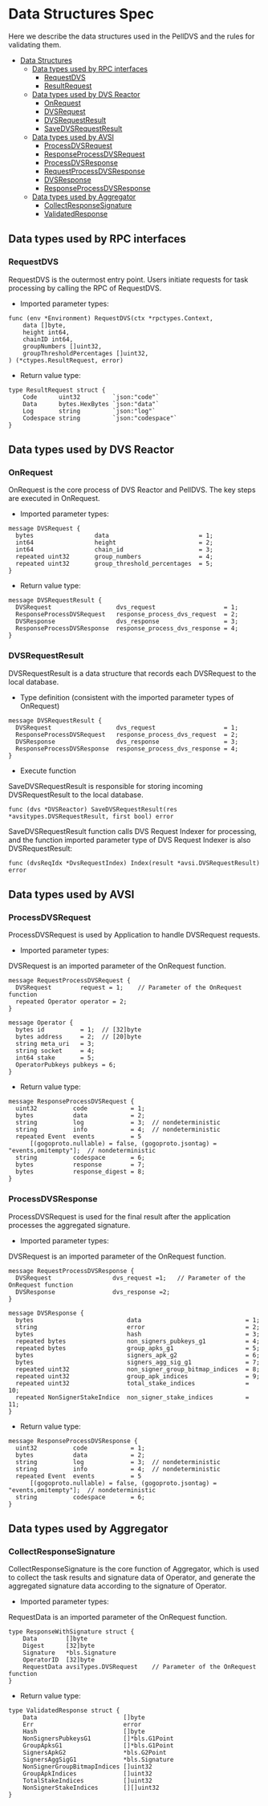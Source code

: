 
# Data Structures Spec

Here we describe the data structures used in the PellDVS and the rules for validating them.

- [Data Structures](#data-structures)
  - [Data types used by RPC interfaces](#data-types-used-by-rpc-interfaces)
    - [RequestDVS](#requestdvs)
    - [ResultRequest](#resultrequest)
  - [Data types used by DVS Reactor](#data-types-used-by-dvs-reactor)
    - [OnRequest](#onrequest)
    - [DVSRequest](#dvsrequest)
    - [DVSRequestResult](#dvsrequestresult)
    - [SaveDVSRequestResult](#savedvsrequestresult)
  - [Data types used by AVSI](#data-types-used-by-avsi)
    - [ProcessDVSRequest](#processdvsrequest)
    - [ResponseProcessDVSRequest](#responseprocessdvsrequest)
    - [ProcessDVSResponse](#processdvsresponse)
    - [RequestProcessDVSResponse](#requestprocessdvsresponse)
    - [DVSResponse](#dvsresponse)
    - [ResponseProcessDVSResponse](#responseprocessdvsresponse)
  - [Data types used by Aggregator](#data-types-used-by-aggregator)
    - [CollectResponseSignature](#collectresponsesignature)
    - [ValidatedResponse](#validatedresponse)


## Data types used by RPC interfaces

### RequestDVS

RequestDVS is the outermost entry point. Users initiate requests for task processing by calling the RPC of RequestDVS.

- Imported parameter types:

```
func (env *Environment) RequestDVS(ctx *rpctypes.Context,
    data []byte,
    height int64,
    chainID int64,
    groupNumbers []uint32,
    groupThresholdPercentages []uint32,
) (*ctypes.ResultRequest, error) 
```

- Return value type:

```
type ResultRequest struct {
    Code      uint32         `json:"code"`
    Data      bytes.HexBytes `json:"data"`
    Log       string         `json:"log"`
    Codespace string         `json:"codespace"`
}
```

## Data types used by DVS Reactor

### OnRequest

OnRequest is the core process of DVS Reactor and PellDVS. The key steps are executed in OnRequest.

- Imported parameter types:

```
message DVSRequest {
  bytes                 data                         = 1;
  int64                 height                       = 2;
  int64                 chain_id                     = 3;
  repeated uint32       group_numbers                = 4;
  repeated uint32       group_threshold_percentages  = 5;
}
```

- Return value type:

```
message DVSRequestResult {
  DVSRequest                  dvs_request                   = 1;
  ResponseProcessDVSRequest   response_process_dvs_request  = 2;
  DVSResponse                 dvs_response                  = 3;
  ResponseProcessDVSResponse  response_process_dvs_response = 4;
}
```

### DVSRequestResult

DVSRequestResult is a data structure that records each DVSRequest to the local database.

- Type definition (consistent with the imported parameter types of OnRequest)

```
message DVSRequestResult {
  DVSRequest                  dvs_request                   = 1;
  ResponseProcessDVSRequest   response_process_dvs_request  = 2;
  DVSResponse                 dvs_response                  = 3;
  ResponseProcessDVSResponse  response_process_dvs_response = 4;
}
```

- Execute function

SaveDVSRequestResult is responsible for storing incoming DVSRequestResult to the local database.

```
func (dvs *DVSReactor) SaveDVSRequestResult(res *avsitypes.DVSRequestResult, first bool) error
```

SaveDVSRequestResult function calls DVS Request Indexer for processing, and the function imported parameter type of DVS Request Indexer is also DVSRequestResult:

```
func (dvsReqIdx *DvsRequestIndex) Index(result *avsi.DVSRequestResult) error
```

## Data types used by AVSI

### ProcessDVSRequest

ProcessDVSRequest is used by Application to handle DVSRequest requests.

- Imported parameter types:

DVSRequest is an imported parameter of the OnRequest function.

```
message RequestProcessDVSRequest {
  DVSRequest        request = 1;    // Parameter of the OnRequest function
  repeated Operator operator = 2;
}

message Operator {
  bytes id          = 1;  // [32]byte
  bytes address     = 2;  // [20]byte
  string meta_uri   = 3;
  string socket     = 4;
  int64 stake       = 5;
  OperatorPubkeys pubkeys = 6;
}
```

- Return value type:

```
message ResponseProcessDVSRequest {
  uint32          code            = 1;
  bytes           data            = 2;
  string          log             = 3;  // nondeterministic
  string          info            = 4;  // nondeterministic
  repeated Event  events          = 5
      [(gogoproto.nullable) = false, (gogoproto.jsontag) = "events,omitempty"];  // nondeterministic
  string          codespace       = 6;
  bytes           response        = 7;
  bytes           response_digest = 8;
}
```

### ProcessDVSResponse

ProcessDVSRequest is used for the final result after the application processes the aggregated signature.

- Imported parameter types:

DVSRequest is an imported parameter of the OnRequest function.

```
message RequestProcessDVSResponse {
  DVSRequest                 dvs_request =1;   // Parameter of the OnRequest function
  DVSResponse                dvs_response =2;
}

message DVSResponse {
  bytes                          data                             = 1;
  string                         error                            = 2;
  bytes                          hash                             = 3;
  repeated bytes                 non_signers_pubkeys_g1           = 4;
  repeated bytes                 group_apks_g1                    = 5;
  bytes                          signers_apk_g2                   = 6;
  bytes                          signers_agg_sig_g1               = 7;
  repeated uint32                non_signer_group_bitmap_indices  = 8;
  repeated uint32                group_apk_indices                = 9;
  repeated uint32                total_stake_indices              = 10;
  repeated NonSignerStakeIndice  non_signer_stake_indices         = 11;
}
```

- Return value type:

```
message ResponseProcessDVSResponse {
  uint32          code            = 1;
  bytes           data            = 2;
  string          log             = 3;  // nondeterministic
  string          info            = 4;  // nondeterministic
  repeated Event  events          = 5
      [(gogoproto.nullable) = false, (gogoproto.jsontag) = "events,omitempty"];  // nondeterministic
  string          codespace       = 6;
}
```

## Data types used by Aggregator

### CollectResponseSignature

CollectResponseSignature is the core function of Aggregator, which is used to collect the task results and signature data of Operator, and generate the aggregated signature data according to the signature of Operator.

- Imported parameter types:

RequestData is an imported parameter of the OnRequest function.

```
type ResponseWithSignature struct {
    Data        []byte
    Digest      [32]byte
    Signature   *bls.Signature
    OperatorID  [32]byte
    RequestData avsiTypes.DVSRequest    // Parameter of the OnRequest function
}
```

- Return value type:

```
type ValidatedResponse struct {
    Data                        []byte
    Err                         error
    Hash                        []byte
    NonSignersPubkeysG1         []*bls.G1Point
    GroupApksG1                 []*bls.G1Point
    SignersApkG2                *bls.G2Point
    SignersAggSigG1             *bls.Signature
    NonSignerGroupBitmapIndices []uint32
    GroupApkIndices             []uint32
    TotalStakeIndices           []uint32
    NonSignerStakeIndices       [][]uint32
}
```




